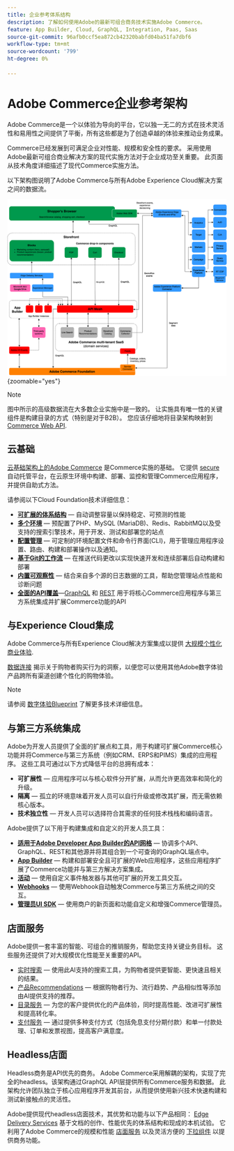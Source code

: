 ```yaml
---
title: 企业参考体系结构
description: 了解如何使用Adobe的最新可组合商务技术实施Adobe Commerce。
feature: App Builder, Cloud, GraphQL, Integration, Paas, Saas
source-git-commit: 96afb0ccf5ea872cb42320babfd04ba51fa7dbf6
workflow-type: tm+mt
source-wordcount: '799'
ht-degree: 0%

---
```



# Adobe Commerce企业参考架构

Adobe Commerce是一个以体验为导向的平台，它以独一无二的方式在技术灵活性和易用性之间提供了平衡，所有这些都是为了创造卓越的体验来推动业务成果。

Commerce已经发展到可满足企业对性能、规模和安全性的要求。 采用使用Adobe最新可组合商业解决方案的现代实施方法对于企业成功至关重要。 此页面从技术角度详细描述了现代Commerce实施方法。

以下架构图说明了Adobe Commerce与所有Adobe Experience Cloud解决方案之间的数据流。

![显示Adobe Commerce如何连接到Experience Cloud解决方案的架构图](../../assets/playbooks/commerce-architecture-v2.svg){zoomable=&quot;yes&quot;}

>[!NOTE]
>
>图中所示的高级数据流在大多数企业实施中是一致的。 让实施具有唯一性的关键组件是构建目录的方式（特别是对于B2B）。 您应该仔细地将目录架构映射到 [Commerce Web API](https://developer.adobe.com/commerce/webapi/get-started/).

## 云基础

[云基础架构上的Adobe Commerce](https://experienceleague.adobe.com/en/docs/commerce-cloud-service/user-guide/overview) 是Commerce实施的基础。 它提供 [secure](../../security-and-compliance/shared-responsibility.md) 自动托管平台，在云原生环境中构建、部署、监控和管理Commerce应用程序，并提供自助式方法。

请参阅以下Cloud Foundation技术详细信息：

- [**可扩展的体系结构**](https://experienceleague.adobe.com/en/docs/commerce-cloud-service/user-guide/architecture/scaled-architecture) — 自动调整容量以保持稳定、可预测的性能
- [**多个环境**](https://experienceleague.adobe.com/en/docs/commerce-cloud-service/user-guide/architecture/pro-architecture) — 预配置了PHP、MySQL (MariaDB)、Redis、RabbitMQ以及受支持的搜索引擎技术，用于开发、测试和部署您的站点
- [**配置管理**](https://experienceleague.adobe.com/en/docs/commerce-cloud-service/user-guide/configure/overview) — 可定制的环境配置文件和命令行界面(CLI)，用于管理应用程序设置、路由、构建和部署操作以及通知。
- [**基于Git的工作流**](https://experienceleague.adobe.com/en/docs/commerce-cloud-service/user-guide/architecture/pro-develop-deploy-workflow) — 在推送代码更改以实现快速开发和连续部署后自动构建和部署
- [**内置可观察性**](https://experienceleague.adobe.com/en/docs/commerce-cloud-service/user-guide/monitor/performance) — 结合来自多个源的日志数据的工具，帮助您管理站点性能和诊断问题
- [**全面的API覆盖**](https://developer.adobe.com/commerce/webapi/get-started/)—[GraphQL](https://developer.adobe.com/commerce/webapi/graphql/) 和 [REST](https://developer.adobe.com/commerce/webapi/rest) 用于将核心Commerce应用程序与第三方系统集成并扩展Commerce功能的API

## 与Experience Cloud集成

Adobe Commerce与所有Experience Cloud解决方案集成以提供 [大规模个性化商业体验](https://experienceleague.adobe.com/en/docs/commerce-admin/customers/customers-menu/personalize-scale#customers-menu).

[数据连接](https://experienceleague.adobe.com/en/docs/commerce-merchant-services/data-connection/overview) 揭示关于购物者购买行为的洞察，以便您可以使用其他Adobe数字体验产品跨所有渠道创建个性化的购物体验。

>[!NOTE]
>
>请参阅 [数字体验Blueprint](https://experienceleague.adobe.com/en/docs/blueprints-learn/architecture/overview) 了解更多技术详细信息。


## 与第三方系统集成

Adobe为开发人员提供了全面的扩展点和工具，用于构建可扩展Commerce核心功能并将Commerce与第三方系统（例如CRM、ERPS和PIMS）集成的应用程序。 这些工具可通过以下方式降低平台的总拥有成本：

- **可扩展性** — 应用程序可以与核心软件分开扩展，从而允许更高效率和简化的升级。
- **隔离** — 孤立的环境意味着开发人员可以自行升级或修改其扩展，而无需依赖核心版本。
- **技术独立性** — 开发人员可以选择符合其需求的任何技术栈栈和编码语言。

Adobe提供了以下用于构建集成和自定义的开发人员工具：

- [**适用于Adobe Developer App Builder的API网格**](https://developer.adobe.com/graphql-mesh-gateway/) — 协调多个API、GraphQL、REST和其他源并将其组合到一个可查询的GraphQL端点中。
- [**App Builder**](https://developer.adobe.com/app-builder/docs/overview/) — 构建和部署安全且可扩展的Web应用程序，这些应用程序扩展了Commerce功能并与第三方解决方案集成。
- [**活动**](https://developer.adobe.com/commerce/extensibility/events/) — 使用自定义事件触发器与其他可扩展的开发工具交互。
- [**Webhooks**](https://developer.adobe.com/commerce/extensibility/webhooks/) — 使用Webhook自动触发Commerce与第三方系统之间的交互。
- [**管理员UI SDK**](https://developer.adobe.com/commerce/extensibility/admin-ui-sdk/) — 使用商户的新页面和功能自定义和增强Commerce管理员。

## 店面服务

Adobe提供一套丰富的智能、可组合的推销服务，帮助您支持关键业务目标。 这些服务还提供了对大规模优化性能至关重要的API。

- [实时搜索](https://experienceleague.adobe.com/en/docs/commerce-merchant-services/live-search/overview) — 使用此AI支持的搜索工具，为购物者提供更智能、更快速且相关的结果。
- [产品Recommendations](https://experienceleague.adobe.com/en/docs/commerce-merchant-services/product-recommendations/overview) — 根据购物者行为、流行趋势、产品相似性等添加由AI提供支持的推荐。
- [目录服务](https://experienceleague.adobe.com/en/docs/commerce-merchant-services/catalog-service/guide-overview) — 为您的客户提供优化的产品体验，同时提高性能、改进可扩展性和提高转化率。
- [支付服务](https://experienceleague.adobe.com/en/docs/commerce-merchant-services/payment-services/guide-overview) — 通过提供多种支付方式（包括免息支付分期付款）和单一付款处理、订单和发票视图，提高客户满意度。

## Headless店面

Headless商务是API优先的商务。 Adobe Commerce采用解耦的架构，实现了完全的headless。该架构通过GraphQL API层提供所有Commerce服务和数据。 此架构允许团队独立于核心应用程序开发其前台，从而提供使用新兴技术快速构建和测试新接触点的灵活性。

Adobe提供现代headless店面技术，其优势和功能与以下产品相同： [Edge Delivery Services](https://www.aem.live/home) 基于文档的创作、性能优先的体系结构和现成的本机试验。 它利用了Adobe Commerce的规模和性能 [店面服务](#storefront-services) 以及灵活方便的 [下拉组件](https://experienceleague.adobe.com/developer/commerce/storefront/) 以提供商务功能。
